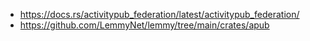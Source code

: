 - https://docs.rs/activitypub_federation/latest/activitypub_federation/
- https://github.com/LemmyNet/lemmy/tree/main/crates/apub